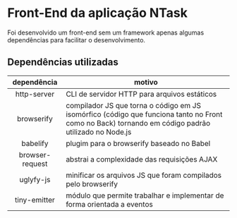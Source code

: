 # Front-End da aplicação NTask

Foi desenvolvido um front-end sem um framework apenas algumas dependências para facilitar o desenvolvimento.

## Dependências utilizadas

|   dependência   | motivo                                                                                                                                             |
| :-------------: | -------------------------------------------------------------------------------------------------------------------------------------------------- |
|   http-server   | CLI de servidor HTTP para arquivos estáticos                                                                                                       |
|   browserify    | compilador JS que torna o código em JS isomórfico (código que funciona tanto no Front como no Back) tornando em código padrão utilizado no Node.js |
|    babelify     | plugim para o browserify baseado no Babel                                                                                                          |
| browser-request | abstrai a complexidade das requisições AJAX                                                                                                        |
|    uglyfy-js    | minificar os arquivos JS que foram compilados pelo browserify                                                                                      |
|  tiny-emitter   | módulo que permite trabalhar e implementar de forma orientada a eventos                                                                            |
